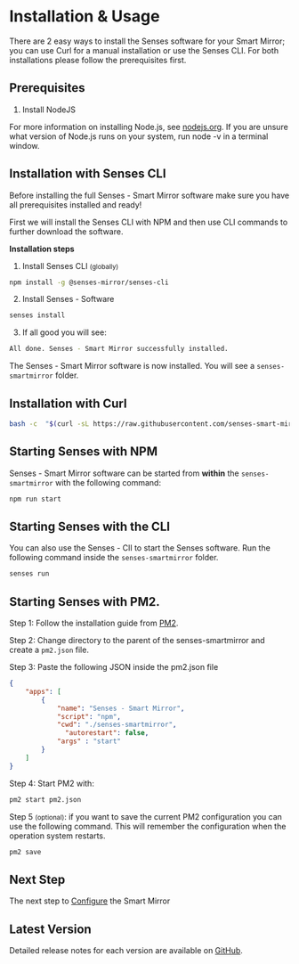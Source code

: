 # Installation & Usage

There are 2 easy ways to install the Senses software for your Smart Mirror; you can use Curl for a manual installation or use the Senses CLI. For both installations please follow the prerequisites first.

## Prerequisites

1. Install NodeJS

For more information on installing Node.js, see [nodejs.org](https://nodejs.org/en/). If you are unsure what version of Node.js runs on your system, run node -v in a terminal window.

## Installation with Senses CLI

Before installing the full Senses - Smart Mirror software make sure you have all prerequisites installed and ready!

First we will install the Senses CLI with NPM and then use CLI commands to further download the software.

<b>Installation steps</b>

1. Install Senses CLI <small>(globally)</small>

``` bash
npm install -g @senses-mirror/senses-cli
```

2. Install Senses - Software

``` bash
senses install
```

3. If all good you will see: 

``` bash
All done. Senses - Smart Mirror successfully installed.
```

The Senses - Smart Mirror software is now installed. You will see a `senses-smartmirror` folder. 

## Installation with Curl

``` bash
bash -c  "$(curl -sL https://raw.githubusercontent.com/senses-smart-mirror/senses-scripts/main/lib/raspberry-pi-install.sh)"
```

## Starting Senses with NPM

Senses - Smart Mirror software can be started from <strong>within</strong> the `senses-smartmirror` with the following command: 

``` bash 
npm run start
```

## Starting Senses with the CLI

You can also use the Senses - ClI to start the Senses software. Run the following command inside the `senses-smartmirror` folder.

``` bash
senses run
```

## Starting Senses with PM2. 

Step 1: Follow the installation guide from [PM2](https://pm2.keymetrics.io/).

Step 2: Change directory to the parent of the senses-smartmirror and create a `pm2.json` file. 

Step 3: Paste the following JSON inside the pm2.json file

``` json
{
    "apps": [
        {
            "name": "Senses - Smart Mirror",
            "script": "npm",
            "cwd": "./senses-smartmirror",
	          "autorestart": false,
            "args" : "start"
        }
    ]
}
```

Step 4: Start PM2 with:

``` bash
pm2 start pm2.json
```

Step 5 <small>(optional)</small>: if you want to save the current PM2 configuration you can use the following command. This will remember the configuration when the operation system restarts.

``` bash 
pm2 save
```

## Next Step
The next step to [Configure](/guide/configuration.md) the Smart Mirror

## Latest Version
Detailed release notes for each version are available on [GitHub](https://github.com/senses-smart-mirror/senses-smartmirror/).